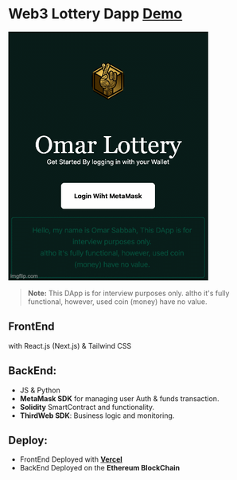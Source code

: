# Web3 Lottery Dapp [Demo](http://web3-lottery-v1.vercel.app)

![Screenshot](resourses/6szpeu.gif)

> **Note:** This DApp is for interview purposes only. altho it's fully functional, however, used coin (money) have no value.

## FrontEnd

with React.js (Next.js) & Tailwind CSS


## BackEnd:
- JS & Python
- **MetaMask SDK** for managing user Auth & funds transaction.
- **Solidity** SmartContract and functionality.
- **ThirdWeb SDK**: Business logic and monitoring.

## Deploy:
- FrontEnd Deployed with [**Vercel**](https://vercel.com/new?utm_source=github&utm_medium=readme&utm_campaign=next-example)
- BackEnd Deployed on the **Ethereum BlockChain**
